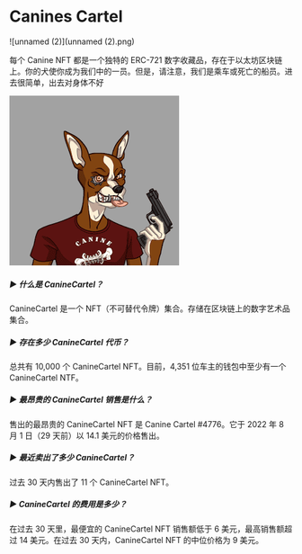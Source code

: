 # Canines Cartel

![unnamed (2)](unnamed (2).png)

每个 Canine NFT 都是一个独特的 ERC-721 数字收藏品，存在于以太坊区块链上。你的犬使你成为我们中的一员。但是，请注意，我们是乘车或死亡的船员。进去很简单，出去对身体不好

![unnamed](unnamed.png)

##### ▶ 什么是 CanineCartel？

CanineCartel 是一个 NFT（不可替代令牌）集合。存储在区块链上的数字艺术品集合。

##### ▶ 存在多少 CanineCartel 代币？

总共有 10,000 个 CanineCartel NFT。目前，4,351 位车主的钱包中至少有一个 CanineCartel NTF。

##### ▶ 最昂贵的 CanineCartel 销售是什么？

售出的最昂贵的 CanineCartel NFT 是 Canine Cartel #4776。它于 2022 年 8 月 1 日（29 天前）以 14.1 美元的价格售出。

##### ▶ 最近卖出了多少 CanineCartel？

过去 30 天内售出了 11 个 CanineCartel NFT。

##### ▶ CanineCartel 的费用是多少？

在过去 30 天里，最便宜的 CanineCartel NFT 销售额低于 6 美元，最高销售额超过 14 美元。在过去 30 天内，CanineCartel NFT 的中位价格为 9 美元。
